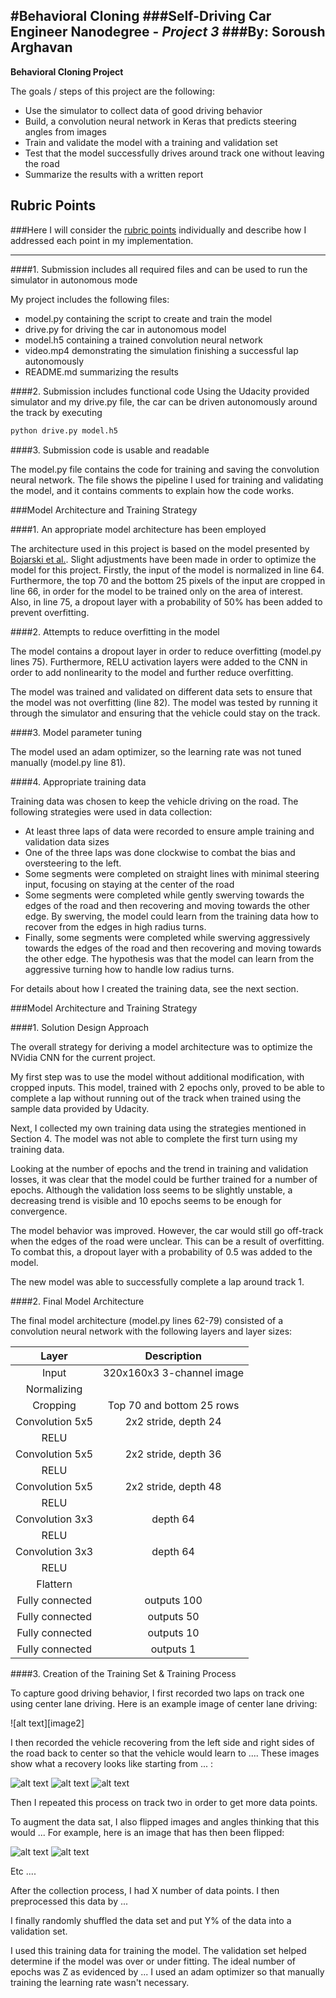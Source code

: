 #**Behavioral Cloning** 
###Self-Driving Car Engineer Nanodegree - _Project 3_
###By: **Soroush Arghavan**
---
**Behavioral Cloning Project**

The goals / steps of this project are the following:
* Use the simulator to collect data of good driving behavior
* Build, a convolution neural network in Keras that predicts steering angles from images
* Train and validate the model with a training and validation set
* Test that the model successfully drives around track one without leaving the road
* Summarize the results with a written report


[//]: # (Image References)

[image1]: ./examples/placeholder.png "Model Visualization"
[image3]: ./examples/placeholder_small.png "Recovery Image"
[image4]: ./examples/placeholder_small.png "Recovery Image"
[image5]: ./examples/placeholder_small.png "Recovery Image"
[image6]: ./examples/placeholder_small.png "Normal Image"
[image7]: ./examples/placeholder_small.png "Flipped Image"

## Rubric Points
###Here I will consider the [rubric points](https://review.udacity.com/#!/rubrics/432/view) individually and describe how I addressed each point in my implementation.  

---
####1. Submission includes all required files and can be used to run the simulator in autonomous mode

My project includes the following files:
* model.py containing the script to create and train the model
* drive.py for driving the car in autonomous model
* model.h5 containing a trained convolution neural network 
* video.mp4 demonstrating the simulation finishing a successful lap autonomously
* README.md summarizing the results

####2. Submission includes functional code
Using the Udacity provided simulator and my drive.py file, the car can be driven autonomously around the track by executing 
```sh
python drive.py model.h5
```

####3. Submission code is usable and readable

The model.py file contains the code for training and saving the convolution neural network. The file shows the pipeline I used for training and validating the model, and it contains comments to explain how the code works.

###Model Architecture and Training Strategy

####1. An appropriate model architecture has been employed

The architecture used in this project is based on the model presented by [Bojarski et al.](https://arxiv.org/pdf/1604.07316v1.pdf). Slight adjustments have been made in order to optimize the model for this project.
Firstly, the input of the model is normalized in line 64. Furthermore, the top 70 and the bottom 25 pixels of the input are cropped in line 66, in order for the model to be trained only on the area of interest.
Also, in line 75, a dropout layer with a probability of 50% has been added to prevent overfitting.

####2. Attempts to reduce overfitting in the model

The model contains a dropout layer in order to reduce overfitting (model.py lines 75). Furthermore, RELU activation layers were added to the CNN in order to add nonlinearity to the model and further reduce overfitting.

The model was trained and validated on different data sets to ensure that the model was not overfitting (line 82). The model was tested by running it through the simulator and ensuring that the vehicle could stay on the track.

####3. Model parameter tuning

The model used an adam optimizer, so the learning rate was not tuned manually (model.py line 81).

####4. Appropriate training data

Training data was chosen to keep the vehicle driving on the road. The following strategies were used in data collection:
* At least three laps of data were recorded to ensure ample training and validation data sizes
* One of the three laps was done clockwise to combat the bias and oversteering to the left.
* Some segments were completed on straight lines with minimal steering input, focusing on staying at the center of the road
* Some segments were completed while gently swerving towards the edges of the road and then recovering and moving towards the other edge. By swerving, the model could learn from the training data how to recover from the edges in high radius turns.
* Finally, some segments were completed while swerving aggressively towards the edges of the road and then recovering and moving towards the other edge. The hypothesis was that the model can learn from the aggressive turning how to handle low radius turns.

For details about how I created the training data, see the next section. 

###Model Architecture and Training Strategy

####1. Solution Design Approach

The overall strategy for deriving a model architecture was to optimize the NVidia CNN for the current project.

My first step was to use the model without additional modification, with cropped inputs. This model, trained with 2 epochs only, proved to be able to complete a lap without running out of the track when trained using the sample data provided by Udacity.

Next, I collected my own training data using the strategies mentioned in Section 4. The model was not able to complete the first turn using my training data.

Looking at the number of epochs and the trend in training and validation losses, it was clear that the model could be further trained for a number of epochs. Although the validation loss seems to be slightly unstable, a decreasing trend is visible and 10 epochs seems to be enough for convergence.

The model behavior was improved. However, the car would still go off-track when the edges of the road were unclear. This can be a result of overfitting. To combat this, a dropout layer with a probability of 0.5 was added to the model.

The new model was able to successfully complete a lap around track 1.

####2. Final Model Architecture

The final model architecture (model.py lines 62-79) consisted of a convolution neural network with the following layers and layer sizes:

| Layer         		|     Description	        					| 
|:---------------------:|:---------------------------------------------:| 
| Input         		| 320x160x3 3-channel image						| 
| Normalizing        	| 												|
| Cropping				| Top 70 and bottom 25 rows						|
| Convolution 5x5     	| 2x2 stride, depth 24						 	|
| RELU					|												|
| Convolution 5x5     	| 2x2 stride, depth 36						 	|
| RELU					|												|
| Convolution 5x5     	| 2x2 stride, depth 48						 	|
| RELU					|												|
| Convolution 3x3     	| depth 64						 				|
| RELU					|												|
| Convolution 3x3     	| depth 64						 				|
| RELU					|												|
| Flattern   			|  	        									|
| Fully connected		| outputs 100       							|
| Fully connected		| outputs 50        							|
| Fully connected		| outputs 10        							|
| Fully connected		| outputs 1			 							|

####3. Creation of the Training Set & Training Process

To capture good driving behavior, I first recorded two laps on track one using center lane driving. Here is an example image of center lane driving:

![alt text][image2]

I then recorded the vehicle recovering from the left side and right sides of the road back to center so that the vehicle would learn to .... These images show what a recovery looks like starting from ... :

![alt text][image3]
![alt text][image4]
![alt text][image5]

Then I repeated this process on track two in order to get more data points.

To augment the data sat, I also flipped images and angles thinking that this would ... For example, here is an image that has then been flipped:

![alt text][image6]
![alt text][image7]

Etc ....

After the collection process, I had X number of data points. I then preprocessed this data by ...


I finally randomly shuffled the data set and put Y% of the data into a validation set. 

I used this training data for training the model. The validation set helped determine if the model was over or under fitting. The ideal number of epochs was Z as evidenced by ... I used an adam optimizer so that manually training the learning rate wasn't necessary.
